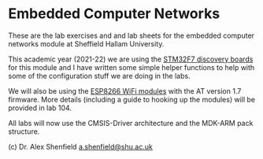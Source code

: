 # Embedded Computer Networks
These are the lab exercises and and lab sheets for the embedded computer networks module at Sheffield Hallam University.  

This academic year (2021-22) we are using the [STM32F7 discovery boards](http://www.st.com/en/evaluation-tools/32f746gdiscovery.html) for this module and I have written some simple helper functions to help with some of the configuration stuff we are doing in the labs.

We will also be using the [ESP8266 WiFi modules](https://cpc.farnell.com/seeed-studio/317060016/esp8266-wifi-module-breakout-board/dp/SC14502?mckv=sVEipMTWw_dc|pcrid|224679642167|kword||match||plid||slid||product|SC14502|pgrid|47129782516|ptaid|pla-929885903229|&CMP=KNC-GUK-CPC-SHOPPING&s_kwcid=AL!5616!3!224679642167!!!network}!929885903229!&gclid=CjwKCAjwuvmHBhAxEiwAWAYj-B0l3FAypVNtEIppaZzfNAN8sSebz32FAlqlZ8PrsksdQlkt_joUqBoCVzYQAvD_BwE) with the AT version 1.7 firmware. More details (including a guide to hooking up the modules) will be provided in lab 104.

All labs will now use the CMSIS-Driver architecture and the MDK-ARM pack structure.

(c) Dr. Alex Shenfield
a.shenfield@shu.ac.uk
